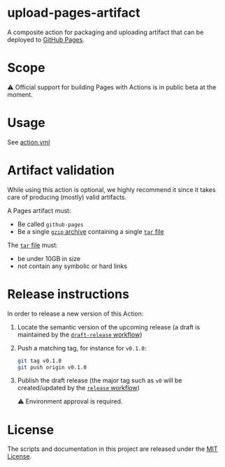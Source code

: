 # upload-pages-artifact

A composite action for packaging and uploading artifact that can be deployed to [GitHub Pages][pages].

# Scope

⚠️ Official support for building Pages with Actions is in public beta at the moment.

# Usage

See [action.yml](action.yml)

<!-- TODO: document custom workflow -->

# Artifact validation

While using this action is optional, we highly recommend it since it takes care of producing (mostly) valid artifacts.

A Pages artifact must:

- Be called `github-pages`
- Be a single [`gzip` archive][gzip] containing a single [`tar` file][tar]

The [`tar` file][tar] must:

- be under 10GB in size
- not contain any symbolic or hard links

# Release instructions

In order to release a new version of this Action:

1. Locate the semantic version of the upcoming release (a draft is maintained by the [`draft-release` workflow][draft-release])

2. Push a matching tag, for instance for `v0.1.0`:

   ```bash
   git tag v0.1.0
   git push origin v0.1.0
   ```

3. Publish the draft release (the major tag such as `v0` will be created/updated by the [`release` workflow][release])

   ⚠️ Environment approval is required.

# License

The scripts and documentation in this project are released under the [MIT License](LICENSE).

<!-- references -->
[pages]: https://pages.github.com
[draft-release]: .github/workflows/draft-release.yml
[release]: .github/workflows/release.yml
[gzip]: https://en.wikipedia.org/wiki/Gzip
[tar]: https://en.wikipedia.org/wiki/Tar_(computing)
